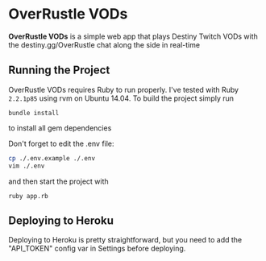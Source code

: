 # OverRustle VODs

**OverRustle VODs** is a simple web app that plays Destiny Twitch VODs with the destiny.gg/OverRustle chat along the side in real-time

## Running the Project

OverRustle VODs requires Ruby to run properly. I've tested with Ruby `2.2.1p85` using rvm on Ubuntu 14.04. To build the project simply run 

```
bundle install
```

to install all gem dependencies

Don't forget to edit the .env file:

```bash
cp ./.env.example ./.env
vim ./.env
```
and then start the project with
```
ruby app.rb
```

## Deploying to Heroku

Deploying to Heroku is pretty straightforward, but you need to add the "API_TOKEN" config var in Settings before deploying.

